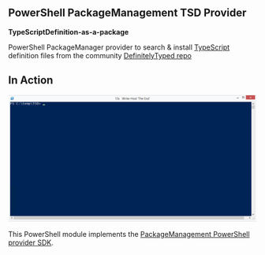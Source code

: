 PowerShell PackageManagement TSD Provider
-

**TypeScriptDefinition-as-a-package**

PowerShell PackageManager provider to search & install [TypeScript](http://www.typescriptlang.org/) definition files from the community [DefinitelyTyped repo](https://github.com/borisyankov/DefinitelyTyped)

In Action
-

![image](https://raw.githubusercontent.com/dfinke/OneGetTSDProvider/master/images/TSD.gif)

This PowerShell module implements the [PackageManagement PowerShell provider SDK]( http://oneget.org/provider-ps.zip).